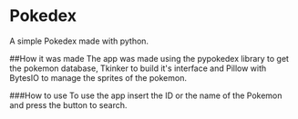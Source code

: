# Pokedex
A simple Pokedex made with python.


##How it was made
The app was made using the pypokedex library to get the pokemon database, Tkinker to build it's interface and Pillow with BytesIO to manage the sprites of the pokemon. 


###How to use
To use the app insert the ID or the name of the Pokemon and press the button to search. 
